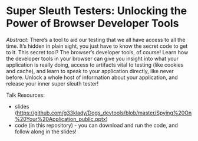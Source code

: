 # Super Sleuth Testers: Unlocking the Power of Browser Developer Tools

*Abstract*: There’s a tool to aid our testing that we all have access to all the time. It’s hidden in plain sight, you just have to know the secret code to get to it. This secret tool? The browser’s developer tools, of course! Learn how the developer tools in your browser can give you insight into what your application is really doing, access to artifacts vital to testing (like cookies and cache), and learn to speak to your application directly, like never before. Unlock a whole host of information about your application, and release your inner super sleuth tester!

Talk Resources:
* slides (https://github.com/g33klady/Dogs_devtools/blob/master/Spying%20On%20Your%20Application_public.pptx)
* code (in this repository) - you can download and run the code, and follow along in the slides!

